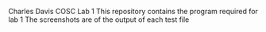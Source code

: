 Charles Davis
COSC Lab 1
This repository contains the program required for lab 1
The screenshots are of the output of each test file
